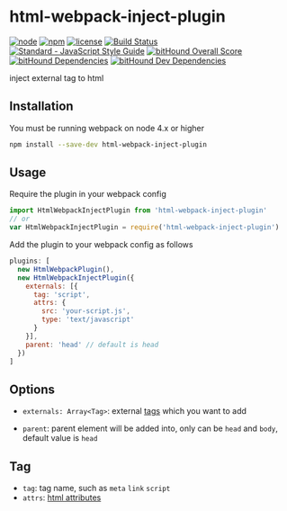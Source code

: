 # html-webpack-inject-plugin

[![node](https://img.shields.io/node/v/html-webpack-inject-plugin.svg)](https://www.npmjs.com/package/html-webpack-inject-plugin)
[![npm](https://img.shields.io/npm/v/html-webpack-inject-plugin.svg)](https://www.npmjs.com/package/html-webpack-inject-plugin)
[![license](https://img.shields.io/npm/l/html-webpack-inject-plugin.svg)](https://github.com/kagawagao/html-webpack-inject-plugin/blob/master/LICENSE)
[![Build Status](https://travis-ci.org/kagawagao/html-webpack-inject-plugin.svg?branch=master)](https://travis-ci.org/kagawagao/html-webpack-inject-plugin)
[![Standard - JavaScript Style Guide](https://img.shields.io/badge/code_style-standard-brightgreen.svg)](http://standardjs.com/)
[![bitHound Overall Score](https://www.bithound.io/github/kagawagao/html-webpack-inject-plugin/badges/score.svg)](https://www.bithound.io/github/kagawagao/html-webpack-inject-plugin)
[![bitHound Dependencies](https://www.bithound.io/github/kagawagao/html-webpack-inject-plugin/badges/dependencies.svg)](https://www.bithound.io/github/kagawagao/html-webpack-inject-plugin/master/dependencies/npm)
[![bitHound Dev Dependencies](https://www.bithound.io/github/kagawagao/html-webpack-inject-plugin/badges/devDependencies.svg)](https://www.bithound.io/github/kagawagao/html-webpack-inject-plugin/master/dependencies/npm)

inject external tag to html

## Installation

You must be running webpack on node 4.x or higher

```bash
npm install --save-dev html-webpack-inject-plugin
```

## Usage

Require the plugin in your webpack config

```javascript
import HtmlWebpackInjectPlugin from 'html-webpack-inject-plugin'
// or
var HtmlWebpackInjectPlugin = require('html-webpack-inject-plugin')
```

Add the plugin to your webpack config as follows

```javascript
plugins: [
  new HtmlWebpackPlugin(),
  new HtmlWebpackInjectPlugin({
    externals: [{
      tag: 'script',
      attrs: {
        src: 'your-script.js',
        type: 'text/javascript'
      }
    }],
    parent: 'head' // default is head
  })
]
```

## Options

- `externals: Array<Tag>`: external [tags](#tag) which you want to add

- `parent`: parent element will be added into, only can be `head` and `body`, default value is `head`

## Tag

- `tag`: tag name, such as `meta` `link` `script`
- `attrs`: [html attributes](https://developer.mozilla.org/en-US/docs/Web/HTML/Attributes)
